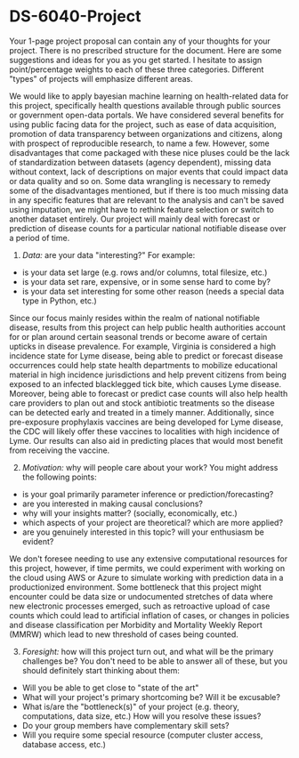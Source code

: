 # DS-6040-Project

Your 1-page project proposal can contain any of your thoughts for your project. There is no prescribed structure for the document. Here are some suggestions and ideas for you as you get started. I hesitate to assign point/percentage weights to each of these three categories. Different "types" of projects will emphasize different areas.

We would like to apply bayesian machine learning on health-related data for this project, specifically health questions available through public sources or government open-data portals. We have considered several benefits for using public facing data for the project, such as ease of data acquisition, promotion of data transparency between organizations and citizens, along with prospect of reproducible research, to name a few. However, some disadvantages that come packaged with these nice pluses could be the lack of standardization between datasets (agency dependent), missing data without context, lack of descriptions on major events that could impact data or data quality and so on. Some data wrangling is necessary to remedy some of the disadvantages mentioned, but if there is too much missing data in any specific features that are relevant to the analysis and can't be saved using imputation, we might have to rethink feature selection or switch to another dataset entirely. Our project will mainly deal with forecast or prediction of disease counts for a particular national notifiable disease over a period of time.  

1. *Data:* are your data "interesting?"
For example:
- is your data set large (e.g. rows and/or columns, total filesize, etc.)
- is your data set rare, expensive, or in some sense hard to come by?
- is your data set interesting for some other reason (needs a special data type in Python, etc.)

Since our focus mainly resides within the realm of national notifiable disease, results from this project can help public health authorities account for or plan around certain seasonal trends or become aware of certain upticks in disease prevalence. For example, Virginia is considered a high incidence state for Lyme disease, being able to predict or forecast disease occurrences could help state health departments to mobilize educational material in high incidence jurisdictions and help prevent citizens from being exposed to an infected blacklegged tick bite, which causes Lyme disease. Moreover, being able to forecast or predict case counts will also help health care providers to plan out and stock antibiotic treatments so the disease can be detected early and treated in a timely manner. Additionally, since pre-exposure prophylaxis vaccines are being developed for Lyme disease, the CDC will likely offer these vaccines to localities with high incidence of Lyme. Our results can also aid in predicting places that would most benefit from receiving the vaccine.  

2. *Motivation:* why will people care about your work?
You might address the following points:
- is your goal primarily parameter inference or prediction/forecasting?
- are you interested in making causal conclusions?
- why will your insights matter? (socially, economically, etc.)
- which aspects of your project are theoretical? which are more applied?
- are you genuinely interested in this topic? will your enthusiasm be evident?

We don't foresee needing to use any extensive computational resources for this project, however, if time permits, we could experiment with working on the cloud using AWS or Azure to simulate working with prediction data in a productionized environment. Some bottleneck that this project might encounter could be data size or undocumented stretches of data where new electronic processes emerged, such as retroactive upload of case counts which could lead to artificial inflation of cases, or changes in policies and disease classification per Morbidity and Mortality Weekly Report (MMRW) which lead to new threshold of cases being counted.   

3. *Foresight:* how will this project turn out, and what will be the primary challenges be?
You don't need to be able to answer all of these, but you should definitely start thinking about them:
- Will you be able to get close to "state of the art"
- What will your project's primary shortcoming be? Will it be excusable?
- What is/are the "bottleneck(s)" of your project (e.g. theory, computations, data size, etc.) How will you resolve these issues?
- Do your group members have complementary skill sets?
- Will you require some special resource (computer cluster access, database access, etc.)
